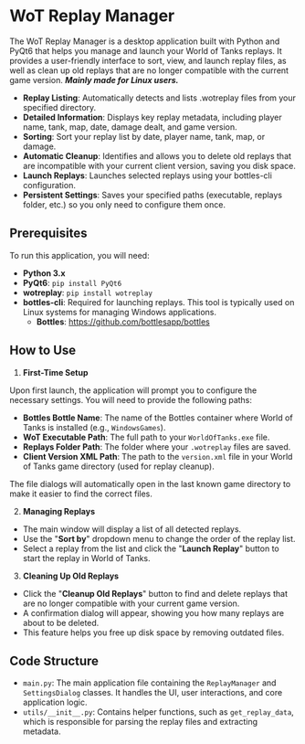 # WoT Replay Manager

The WoT Replay Manager is a desktop application built with Python and PyQt6 that helps you manage and launch your World of Tanks replays. It provides a user-friendly interface to sort, view, and launch replay files, as well as clean up old replays that are no longer compatible with the current game version.
***Mainly made for Linux users.***

- **Replay Listing**: Automatically detects and lists .wotreplay files from your specified directory.
- **Detailed Information**: Displays key replay metadata, including player name, tank, map, date, damage dealt, and game version.
- **Sorting**: Sort your replay list by date, player name, tank, map, or damage.
- **Automatic Cleanup**: Identifies and allows you to delete old replays that are incompatible with your current client version, saving you disk space.
- **Launch Replays**: Launches selected replays using your bottles-cli configuration.
- **Persistent Settings**: Saves your specified paths (executable, replays folder, etc.) so you only need to configure them once.

## Prerequisites
To run this application, you will need:

- **Python 3.x**
- **PyQt6**: `pip install PyQt6`
- **wotreplay**: `pip install wotreplay`
- **bottles-cli**: Required for launching replays. This tool is typically used on Linux systems for managing Windows applications.
    - **Bottles**: https://github.com/bottlesapp/bottles

## How to Use
1. **First-Time Setup**

Upon first launch, the application will prompt you to configure the necessary settings. You will need to provide the following paths:
- **Bottles Bottle Name**: The name of the Bottles container where World of Tanks is installed (e.g., `WindowsGames`).
- **WoT Executable Path**: The full path to your `WorldOfTanks.exe` file.
- **Replays Folder Path**: The folder where your `.wotreplay` files are saved.
- **Client Version XML Path**: The path to the `version.xml` file in your World of Tanks game directory (used for replay cleanup).

The file dialogs will automatically open in the last known game directory to make it easier to find the correct files.

2. **Managing Replays**
- The main window will display a list of all detected replays.
- Use the "**Sort by**" dropdown menu to change the order of the replay list.
- Select a replay from the list and click the "**Launch Replay**" button to start the replay in World of Tanks.

3. **Cleaning Up Old Replays**
- Click the "**Cleanup Old Replays**" button to find and delete replays that are no longer compatible with your current game version.
- A confirmation dialog will appear, showing you how many replays are about to be deleted.
- This feature helps you free up disk space by removing outdated files.

## Code Structure
- `main.py`: The main application file containing the `ReplayManager` and `SettingsDialog` classes. It handles the UI, user interactions, and core application logic.
- `utils/__init__.py`: Contains helper functions, such as `get_replay_data`, which is responsible for parsing the replay files and extracting metadata.